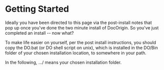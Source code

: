 # Getting Started
Ideally you have been directed to this page via the post-install notes that pop up once you've done the two minute install of DocOrigin. So you've just completed an install -- now what?

To make life easier on yourself, per the post install instructions, you should copy the DO.bat (or DO shell script on unix), which is installed in the DO/Bin folder of your chosen installation location, to somewhere in your path.

In the following, .../ means your chosen installation folder.